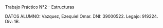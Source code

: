 Trabajo Práctico N°2 - Estructuras

DATOS ALUMNO:
    Vazquez, Ezequiel Omar.
    DNI: 39000522.
    Legajo: 919224.
    Div: 1B.

